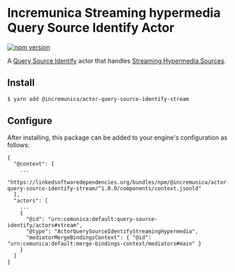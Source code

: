 # Incremunica Streaming hypermedia Query Source Identify Actor

[![npm version](https://badge.fury.io/js/@incremunica%2Factor-query-source-identify-stream.svg)](https://badge.fury.io/js/@incremunica%2Factor-query-source-identify-stream)

A [Query Source Identify](https://github.com/comunica/comunica/tree/master/packages/bus-query-source-identify) actor that handles [Streaming Hypermedia Sources](https://comunica.dev/docs/query/advanced/sources_querying/).

## Install

```bash
$ yarn add @incremunica/actor-query-source-identify-stream
```

## Configure

After installing, this package can be added to your engine's configuration as follows:
```text
{
  "@context": [
    ...
    "https://linkedsoftwaredependencies.org/bundles/npm/@incremunica/actor-query-source-identify-stream/^1.0.0/components/context.jsonld"
  ],
  "actors": [
    ...
    {
      "@id": "urn:comunica:default:query-source-identify/actors#stream",
      "@type": "ActorQuerySourceIdentifyStreamingHypermedia",
      "mediatorMergeBindingsContext": { "@id": "urn:comunica:default:merge-bindings-context/mediators#main" }
    }
  ]
}
```
